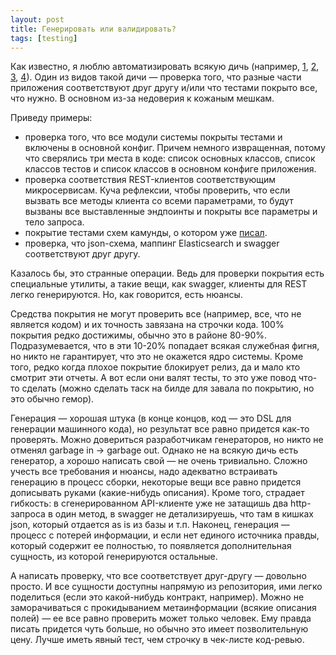 ```yaml
---
layout: post
title: Генерировать или валидировать?
tags: [testing]
---
```

Как известно, я люблю автоматизировать всякую дичь (например, [1](/2018/04/27/habr-uploading-logs-from-kibana-to-redmine.html), [2](/2020/04/15/habr-small-script.html), [3](/2021/06/10/google-calendar.html), [4](/2020/08/11/git-branches-status.html)). Один из видов такой дичи — проверка того, что разные части приложения соответствуют друг другу и/или что тестами покрыто все, что нужно. В основном из-за недоверия к кожаным мешкам.

Приведу примеры:
- проверка того, что все модули системы покрыты тестами и включены в основной конфиг. Причем немного извращенная, потому что сверялись три места в коде: список основных классов, список классов тестов и список классов в основном конфиге приложения.
- проверка соответствия REST-клиентов соответствующим микросервисам. Куча рефлексии, чтобы проверить, что если вызвать все методы клиента со всеми параметрами, то будут вызваны все выставленные эндпоинты и покрыты все параметры и тело запроса.
- покрытие тестами схем камунды, о котором уже [писал](/2020/09/10/camunda-coverage.html).
- проверка, что json-схема, маппинг Elasticsearch и swagger соответствуют друг другу.

Казалось бы, это странные операции. Ведь для проверки покрытия есть специальные утилиты, а такие вещи, как swagger, клиенты для REST легко генерируются. Но, как говорится, есть нюансы.

Средства покрытия не могут проверить все (например, все, что не является кодом) и их точность завязана на строчки кода. 100% покрытия редко достижимы, обычно это в районе 80-90%. Подразумевается, что в эти 10-20% попадает всякая служебная фигня, но никто не гарантирует, что это не окажется ядро системы. Кроме того, редко когда плохое покрытие блокирует релиз, да и мало кто смотрит эти отчеты. А вот если они валят тесты, то это уже повод что-то сделать (можно сделать таск на билде для завала по покрытию, но это обычно гемор).

Генерация — хорошая штука (в конце концов, код — это DSL для генерации машинного кода), но результат все равно придется как-то проверять. Можно довериться разработчикам генераторов, но никто не отменял garbage in → garbage out. Однако не на всякую дичь есть генератор, а хорошо написать свой — не очень тривиально. Сложно учесть все требования и нюансы, надо адекватно встраивать генерацию в процесс сборки, некоторые вещи все равно придется дописывать руками (какие-нибудь описания). Кроме того, страдает гибкость: в сгенерированном API-клиенте уже не затащишь два http-запроса в один метод, в swagger не детализируешь, что там в кишках json, который отдается as is из базы и т.п. Наконец, генерация — процесс с потерей информации, и если нет единого источника правды, который содержит ее полностью, то появляется дополнительная сущность, из которой генерируются остальные.

А написать проверку, что все соответствует друг-другу — довольно просто. И все сущности доступны напрямую из репозитория, ими легко поделиться (если это какой-нибудь контракт, например). Можно не заморачиваться с прокидыванием метаинформации (всякие описания полей) — ее все равно проверить может только человек. Ему правда писать придется чуть больше, но обычно это имеет позволительную цену. Лучше иметь явный тест, чем строчку в чек-листе код-ревью.

